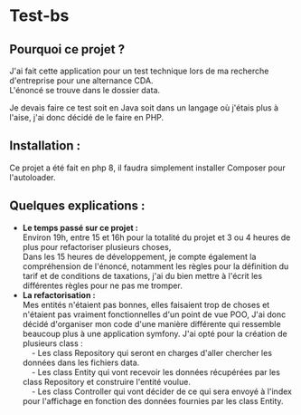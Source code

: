 # Test-bs

## Pourquoi ce projet ?
J'ai fait cette application pour un test technique lors de ma recherche d'entreprise pour une alternance CDA.  
L'énoncé se trouve dans le dossier data.  

Je devais faire ce test soit en Java soit dans un langage où j'étais plus à l'aise, j'ai donc décidé de le faire en PHP.

## Installation :
Ce projet a été fait en php 8, il faudra simplement installer Composer pour l'autoloader.  

## Quelques explications :
 - **Le temps passé sur ce projet :**  
     Environ 19h, entre 15 et 16h pour la totalité du projet et 3 ou 4 heures de plus pour refactoriser plusieurs choses,  
     Dans les 15 heures de développement, je compte également la compréhension de l'énoncé, notamment les règles pour la définition du tarif et de conditions de taxations, j'ai du bien mettre à l'écrit les différentes règles pour ne pas me tromper.  
 - **La refactorisation :**  
     Mes entités n'étaient pas bonnes, elles faisaient trop de choses et n'étaient pas vraiment fonctionnelles d'un point de vue POO,
     J'ai donc décidé d'organiser mon code d'une manière différente qui ressemble beaucoup plus à une application symfony.
     J'ai opté pour la création de plusieurs class :  
     &nbsp;&nbsp;&nbsp;&nbsp;- Les class Repository qui seront en charges d'aller chercher les données dans les fichiers data.  
     &nbsp;&nbsp;&nbsp;&nbsp;- Les class Entity qui vont recevoir les données récupérées par les class Repository et construire l'entité voulue.  
     &nbsp;&nbsp;&nbsp;&nbsp;- Les class Controller qui vont décider de ce qui sera envoyé à l'index pour l'affichage en fonction des données fournies par les class Entity.  
